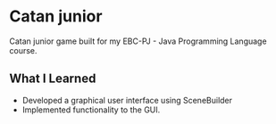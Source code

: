 # Catan junior
Catan junior game built for my EBC-PJ - Java Programming Language course.

## What I Learned
- Developed a graphical user interface using SceneBuilder
- Implemented functionality to the GUI.
